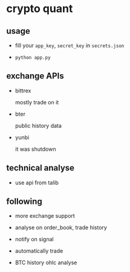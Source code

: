 # crypto quant

## usage

- fill your `app_key`, `secret_key` in `secrets.json`

- `python app.py`

## exchange APIs

- bittrex

  mostly trade on it

- bter

  public history data

- yunbi

  it was shutdown



## technical analyse

- use api from talib


## following

- more exchange support

- analyse on order_book, trade history

- notify on signal

- automatically trade

- BTC history ohlc analyse